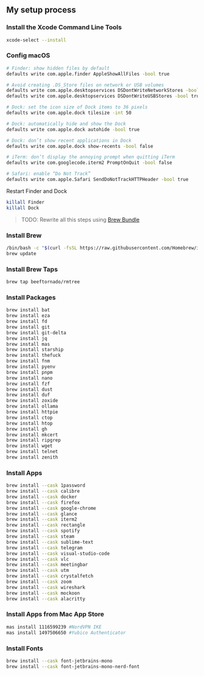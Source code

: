 ## My setup process

### Install the Xcode Command Line Tools
```sh
xcode-select --install
```

### Config macOS
```sh
# Finder: show hidden files by default
defaults write com.apple.finder AppleShowAllFiles -bool true

# Avoid creating .DS_Store files on network or USB volumes
defaults write com.apple.desktopservices DSDontWriteNetworkStores -bool true
defaults write com.apple.desktopservices DSDontWriteUSBStores -bool true

# Dock: set the icon size of Dock items to 36 pixels
defaults write com.apple.dock tilesize -int 50

# Dock: automatically hide and show the Dock
defaults write com.apple.dock autohide -bool true

# Dock: don’t show recent applications in Dock
defaults write com.apple.dock show-recents -bool false

# iTerm: don’t display the annoying prompt when quitting iTerm
defaults write com.googlecode.iterm2 PromptOnQuit -bool false

# Safari: enable “Do Not Track”
defaults write com.apple.Safari SendDoNotTrackHTTPHeader -bool true
```
Restart Finder and Dock
```sh
killall Finder
killall Dock
```

> TODO: Rewrite all this steps using [Brew Bundle](https://github.com/homebrew/homebrew-bundle)

### Install Brew
```sh
/bin/bash -c "$(curl -fsSL https://raw.githubusercontent.com/Homebrew/install/master/install.sh)"
brew update
```

### Install Brew Taps
```sh
brew tap beeftornado/rmtree
```

### Install Packages
```sh
brew install bat
brew install eza
brew install fd
brew install git
brew install git-delta
brew install jq
brew install mas
brew install starship
brew install thefuck
brew install fnm
brew install pyenv
brew install pnpm
brew install nano
brew install fzf
brew install dust
brew install duf
brew install zoxide
brew install ollama
brew install httpie
brew install ctop
brew install htop
brew install gh
brew install mkcert
brew install ripgrep
brew install wget
brew install telnet
brew install zenith
```

### Install Apps
```sh
brew install --cask 1password
brew install --cask calibre
brew install --cask docker
brew install --cask firefox
brew install --cask google-chrome
brew install --cask glance
brew install --cask iterm2
brew install --cask rectangle
brew install --cask spotify
brew install --cask steam
brew install --cask sublime-text
brew install --cask telegram
brew install --cask visual-studio-code
brew install --cask vlc
brew install --cask meetingbar
brew install --cask utm
brew install --cask crystalfetch
brew install --cask zoom
brew install --cask wireshark
brew install --cask mockoon
brew install --cask alacritty
```

### Install Apps from Mac App Store
```sh
mas install 1116599239 #NordVPN IKE
mas install 1497506650 #Yubico Authenticator
```

### Install Fonts
```sh
brew install --cask font-jetbrains-mono
brew install --cask font-jetbrains-mono-nerd-font
```
